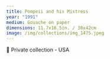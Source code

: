 ```yaml
---
title: Pompeii and his Mistress
year: "1991"
medium: Gouache on paper
dimensions: 11.7x16.5in. / 30x42cm
image: /img/collections/img_1475.jpeg
---
```

🔴 Private collection - USA
